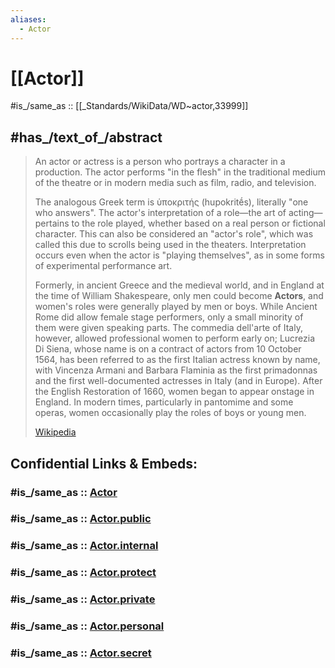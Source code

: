 ```yaml
---
aliases:
  - Actor
---
```


# [[Actor]] 

#is_/same_as :: [[_Standards/WikiData/WD~actor,33999]] 

## #has_/text_of_/abstract 

> An actor or actress is a person who portrays a character in a production. 
> The actor performs "in the flesh" in the traditional medium of the theatre 
> or in modern media such as film, radio, and television. 
> 
> The analogous Greek term is ὑποκριτής (hupokritḗs), literally "one who answers". 
> The actor's interpretation of a role—the art of acting—pertains to the role played, 
> whether based on a real person or fictional character. This can also be considered an "actor's role", which was called this due to scrolls being used in the theaters. Interpretation occurs even when the actor is "playing themselves", as in some forms of experimental performance art.
>
> Formerly, in ancient Greece and the medieval world, and in England at the time of William Shakespeare, only men could become **Actors**, and women's roles were generally played by men or boys. While Ancient Rome did allow female stage performers, only a small minority of them were given speaking parts. The commedia dell'arte of Italy, however, allowed professional women to perform early on; Lucrezia Di Siena, whose name is on a contract of actors from 10 October 1564, has been referred to as the first Italian actress known by name, with Vincenza Armani and Barbara Flaminia as the first primadonnas and the first well-documented actresses in Italy (and in Europe). After the English Restoration of 1660, women began to appear onstage in England. In modern times, particularly in pantomime and some operas, women occasionally play the roles of boys or young men.
>
> [Wikipedia](https://en.wikipedia.org/wiki/Actor)


## Confidential Links & Embeds: 

### #is_/same_as :: [Actor](Actor.md) 

### #is_/same_as :: [Actor.public](/_public/bio/People/Actor.public.md) 

### #is_/same_as :: [Actor.internal](/_internal/bio/People/Actor.internal.md) 

### #is_/same_as :: [Actor.protect](/_protect/bio/People/Actor.protect.md) 

### #is_/same_as :: [Actor.private](/_private/bio/People/Actor.private.md) 

### #is_/same_as :: [Actor.personal](/_personal/bio/People/Actor.personal.md) 

### #is_/same_as :: [Actor.secret](/_secret/bio/People/Actor.secret.md)

